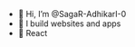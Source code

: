 - 👋 Hi, I’m @SagaR-AdhikarI-0
- 👀 I build websites and apps
- 🌱 React


<!---
SagaR-AdhikarI-0/SagaR-AdhikarI-0 is a ✨ special ✨ repository because its `README.md` (this file) appears on your GitHub profile.
You can click the Preview link to take a look at your changes.
--->
